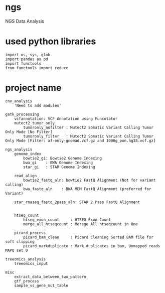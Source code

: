 # ngs
NGS Data Analysis

# used python libraries
    import os, sys, glob
    import pandas as pd
    import functools
    from functools import reduce


# project name
    cnv_analysis
        'Need to add modules'

    gatk_processing
        vcfannotation: VCF Annotation using Funcotator
        mutect2_tumor_only
            tumoronly_nofilter : Mutect2 Somatic Variant Calling Tumor Only Mode [No Filter]
            tumoronly_filter   : Mutect2 Somatic Variant Calling Tumor Only Mode [Filter: af-only-gnomad.vcf.gz and 1000g_pon.hg38.vcf.gz]

    ngs_analysis
        genome_index
            bowtie2_gi: Bowtie2 Genome Indexing
            bwa_gi    : BWA Genome Indexing
            star_gi   : STAR Genome Indexing 

        read_align
            bowtie2_fastq_aln: bowtie2 FastQ Alignment (Not for variant calling)
            bwa_fastq_aln    : BWA MEM FastQ Alignment (preferred for Variant)

        star_rnaseq_fastq_2pass_aln: STAR 2 Pass FastQ Alignment    


        htseq_count
            htseq_exon_count     : HTSEQ Exon Count
            merge_all_htseqcount : Merege All htseqcount in One

        picard_process
            picard_bam_clean     : Picard Cleaning Sorted BAM file for soft clipping
            picard_markduplicate : Mark duplicates in bam, Unmapped reads MAPQ set 0

    treeomics_analysis
        treeomics_input
        
    misc
        extract_data_between_two_pattern
        gtf_process
        sample_vs_gene_mut_table